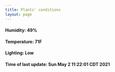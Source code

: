 ```yaml
---
title: Plants' conditions
layout: page
---
```



#### Humidity: 49%
#### Temperature: 71F
#### Lighting: Low
#### Time of last update: Sun May  2 11:22:01 CDT 2021
